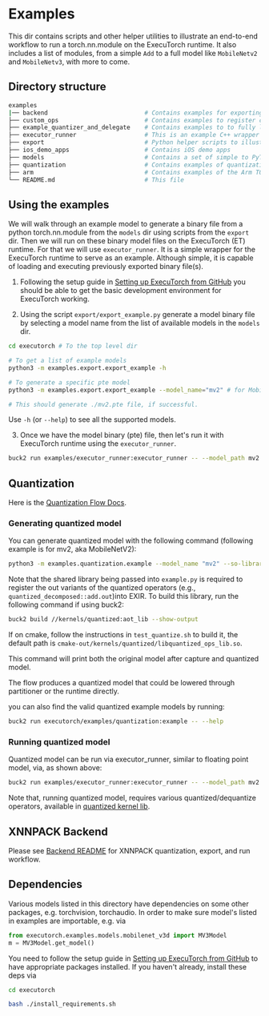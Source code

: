 # Examples

This dir contains scripts and other helper utilities to illustrate an end-to-end workflow to run a torch.nn.module on the ExecuTorch runtime.
It also includes a list of modules, from a simple `Add` to a full model like `MobileNetv2` and `MobileNetv3`, with more to come.


## Directory structure
```bash
examples
|── backend                           # Contains examples for exporting delegate models and running them using custom executor runners
├── custom_ops                        # Contains examples to register custom operators into PyTorch as well as register its kernels into ExecuTorch runtime
├── example_quantizer_and_delegate    # Contains examples to to fully lowered a MobileNetV2 model to the example backend with an example quantizer
├── executor_runner                   # This is an example C++ wrapper around the ET runtime
├── export                            # Python helper scripts to illustrate export workflow
├── ios_demo_apps                     # Contains iOS demo apps
├── models                            # Contains a set of simple to PyTorch models
├── quantization                      # Contains examples of quantization workflow
├── arm                               # Contains examples of the Arm TOSA and Ethos-U NPU flows
└── README.md                         # This file
```

## Using the examples

We will walk through an example model to generate a binary file from a python torch.nn.module
from the `models` dir using scripts from the `export` dir. Then we will run on these binary
model files on the ExecuTorch (ET) runtime. For that we will use `executor_runner`. It is a simple
wrapper for the ExecuTorch runtime to serve as an example. Although simple, it is capable of loading
and executing previously exported binary file(s).


1. Following the setup guide in [Setting up ExecuTorch from GitHub](/docs/website/docs/tutorials/00_setting_up_executorch.md)
you should be able to get the basic development environment for ExecuTorch working.

2. Using the script `export/export_example.py` generate a model binary file by selecting a
model name from the list of available models in the `models` dir.


```bash
cd executorch # To the top level dir

# To get a list of example models
python3 -m examples.export.export_example -h

# To generate a specific pte model
python3 -m examples.export.export_example --model_name="mv2" # for MobileNetv2

# This should generate ./mv2.pte file, if successful.
```

Use `-h` (or `--help`) to see all the supported models.

3. Once we have the model binary (pte) file, then let's run it with ExecuTorch runtime using the `executor_runner`.

```bash
buck2 run examples/executor_runner:executor_runner -- --model_path mv2.pte
```

## Quantization
Here is the [Quantization Flow Docs](/docs/website/docs/tutorials/quantization_flow.md).

### Generating quantized model

You can generate quantized model with the following command (following example is for mv2, aka MobileNetV2):
```bash
python3 -m examples.quantization.example --model_name "mv2" --so-library "<path/to/so/lib>" # for MobileNetv2
```

Note that the shared library being passed into `example.py` is required to register the out variants of the quantized operators (e.g., `quantized_decomposed::add.out`)into EXIR. To build this library, run the following command if using buck2:
```bash
buck2 build //kernels/quantized:aot_lib --show-output
```

If on cmake, follow the instructions in `test_quantize.sh` to build it, the default path is `cmake-out/kernels/quantized/libquantized_ops_lib.so`.

This command will print both the original model after capture and quantized model.

The flow produces a quantized model that could be lowered through partitioner or the runtime directly.


you can also find the valid quantized example models by running:
```bash
buck2 run executorch/examples/quantization:example -- --help
```

### Running quantized model

Quantized model can be run via executor_runner, similar to floating point model, via, as shown above:

```bash
buck2 run examples/executor_runner:executor_runner -- --model_path mv2.pte
```

Note that, running quantized model, requires various quantized/dequantize operators, available in [quantized kernel lib](/kernels/quantized).

## XNNPACK Backend
Please see [Backend README](backend/README.md) for XNNPACK quantization, export, and run workflow.

## Dependencies

Various models listed in this directory have dependencies on some other packages, e.g. torchvision, torchaudio.
In order to make sure model's listed in examples are importable, e.g. via

```python
from executorch.examples.models.mobilenet_v3d import MV3Model
m = MV3Model.get_model()
```
You need to follow the setup guide in [Setting up ExecuTorch from GitHub](/docs/website/docs/tutorials/00_setting_up_executorch.md) to have appropriate packages installed. If you haven't already, install these deps via

```bash
cd executorch

bash ./install_requirements.sh
```
